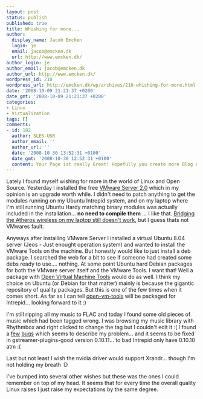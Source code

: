 ```yaml
---
layout: post
status: publish
published: true
title: Whishing for more...
author:
  display_name: Jacob Emcken
  login: je
  email: jacob@emcken.dk
  url: http://www.emcken.dk/
author_login: je
author_email: jacob@emcken.dk
author_url: http://www.emcken.dk/
wordpress_id: 210
wordpress_url: http://emcken.dk/wp/archives/210-whishing-for-more.html
date: '2008-10-09 21:21:37 +0200'
date_gmt: '2008-10-09 21:21:37 +0200'
categories:
- Linux
- Virtualization
tags: []
comments:
- id: 182
  author: SLES-USR
  author_email: ''
  author_url: ''
  date: '2008-10-30 13:52:31 +0100'
  date_gmt: '2008-10-30 12:52:31 +0100'
  content: Your Page ist really Great! Hopefully you create more Blog Adds in Future.
---
```

Lately I found myself wishing for more in the world of Linux and Open Source. Yesterday I installed the free [VMware Server 2.0][1] which in my opinion is an upgrade worth while. I didn't need to patch anything to get the modules running on my Ubuntu Intrepid system, and on my laptop where I'm still running Ubuntu Hardy matching binary modules was actually included in the installation... **no need to compile them** ... I like that. [Bridging the Atheros wireless on my laptop still doesn't work][6], but I guess thats not VMwares fault.

Anyways after installing VMware Server I installed a virtual Ubuntu 8.04 server (Jeos - Just enought operation system) and wanted to install the VMware Tools on the machine. But honestly would like to just install a deb package. I searched the web for a bit to see if someone had created some debs ready to use.... nothing.
At some point Ubuntu hard Debian packages for both the VMware server itself and the VMware Tools. I want that!
Well a package with [Open Virtual Machine Tools][2] would do as well. I think my choice on Ubuntu (or Debian for that matter) mainly is because the gigantic repository of quality packages. But this is one of the few times when it comes short. As far as I can tell [open-vm-tools][3] will be packaged for Intrepid... looking forward to it :)

I'm still ripping all my music to FLAC and today I found some old pieces of music which had been tagged wrong. I was browsing my music library with Rhythmbox and right clicked to change the tag but I couldn't edit it :(
I found a [few][4] [bugs][5] which seems to describe my problem... and it seems to be fixed in gstreamer-plugins-good version 0.10.11... to bad Intrepid only have 0.10.10 atm :(

Last but not least I wish the nvidia driver would support Xrandr... though I'm not holding my breath :D

I've bumped into several other wishes but these was the ones I could remember on top of my head. It seems that for every time the overall quality Linux raises I just raise my expectations by the same degree.

[1]: http://vmware.com/products/server/
[2]: http://open-vm-tools.sourceforge.net/
[3]: http://packages.ubuntu.com/intrepid/open-vm-tools
[4]: http://bugzilla.gnome.org/show_bug.cgi?id=76524
[5]: http://bugzilla.gnome.org/show_bug.cgi?id=413841
[6]: 2006-10-10-using-ath0-as-bridge-in-vmware-or-almost.md
